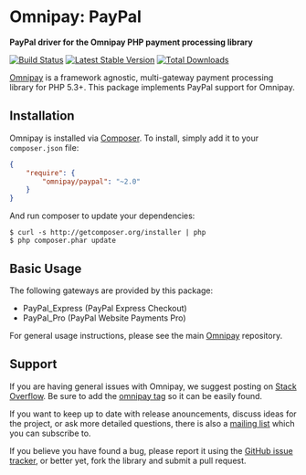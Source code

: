 # Omnipay: PayPal

**PayPal driver for the Omnipay PHP payment processing library**

[![Build Status](https://travis-ci.org/thephpleague/omnipay-paypal.png?branch=master)](https://travis-ci.org/thephpleague/omnipay-paypal)
[![Latest Stable Version](https://poser.pugx.org/omnipay/paypal/version.png)](https://packagist.org/packages/omnipay/paypal)
[![Total Downloads](https://poser.pugx.org/omnipay/paypal/d/total.png)](https://packagist.org/packages/omnipay/paypal)

[Omnipay](https://github.com/thephpleague/omnipay) is a framework agnostic, multi-gateway payment
processing library for PHP 5.3+. This package implements PayPal support for Omnipay.

## Installation

Omnipay is installed via [Composer](http://getcomposer.org/). To install, simply add it
to your `composer.json` file:

```json
{
    "require": {
        "omnipay/paypal": "~2.0"
    }
}
```

And run composer to update your dependencies:

    $ curl -s http://getcomposer.org/installer | php
    $ php composer.phar update

## Basic Usage

The following gateways are provided by this package:

* PayPal_Express (PayPal Express Checkout)
* PayPal_Pro (PayPal Website Payments Pro)

For general usage instructions, please see the main [Omnipay](https://github.com/thephpleague/omnipay)
repository.

## Support

If you are having general issues with Omnipay, we suggest posting on
[Stack Overflow](http://stackoverflow.com/). Be sure to add the
[omnipay tag](http://stackoverflow.com/questions/tagged/omnipay) so it can be easily found.

If you want to keep up to date with release anouncements, discuss ideas for the project,
or ask more detailed questions, there is also a [mailing list](https://groups.google.com/forum/#!forum/omnipay) which
you can subscribe to.

If you believe you have found a bug, please report it using the [GitHub issue tracker](https://github.com/thephpleague/omnipay-paypal/issues),
or better yet, fork the library and submit a pull request.
